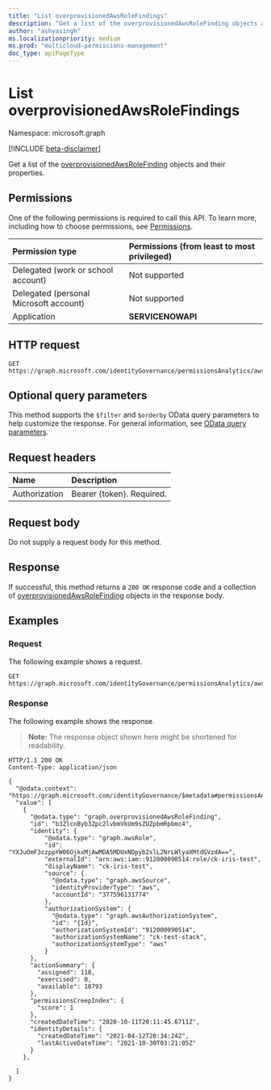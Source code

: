 ```yaml
---
title: "List overprovisionedAwsRoleFindings"
description: "Get a list of the overprovisionedAwsRoleFinding objects and their properties."
author: "ashyasingh"
ms.localizationpriority: medium
ms.prod: "multicloud-permissions-management"
doc_type: apiPageType
---
```


# List overprovisionedAwsRoleFindings
Namespace: microsoft.graph

[!INCLUDE [beta-disclaimer](../../includes/beta-disclaimer.md)]

Get a list of the [overprovisionedAwsRoleFinding](../resources/overprovisionedawsrolefinding.md) objects and their properties.

## Permissions

One of the following permissions is required to call this API. To learn more, including how to choose permissions, see [Permissions](/graph/permissions-reference).

|Permission type|Permissions (from least to most privileged)|
|:---|:---|
|Delegated (work or school account)|Not supported|
|Delegated (personal Microsoft account)|Not supported|
|Application|**SERVICENOWAPI**|

## HTTP request

<!-- {
  "blockType": "ignored"
}
-->
``` http
GET https://graph.microsoft.com/identityGovernance/permissionsAnalytics/aws/findings/graph.overprovisionedAwsRoleFinding
```

## Optional query parameters

This method supports the `$filter` and `$orderby` OData query parameters to help customize the response. For general information, see [OData query parameters](/graph/query-parameters).

## Request headers

|Name|Description|
|:---|:---|
|Authorization|Bearer {token}. Required.|

## Request body
Do not supply a request body for this method.

## Response

If successful, this method returns a `200 OK` response code and a collection of [overprovisionedAwsRoleFinding](../resources/overprovisionedawsrolefinding.md) objects in the response body.

## Examples

### Request
The following example shows a request.
<!-- {
  "blockType": "request",
  "name": "list_overprovisionedawsrolefinding"
}
-->
``` http
GET https://graph.microsoft.com/identityGovernance/permissionsAnalytics/aws/findings/graph.overprovisionedAwsRoleFinding
```

### Response
The following example shows the response.
>**Note:** The response object shown here might be shortened for readability.
<!-- {
  "blockType": "response",
  "truncated": true,
  "@odata.type": "Collection(microsoft.graph.overprovisionedAwsRoleFinding)"
}
-->
``` http
HTTP/1.1 200 OK
Content-Type: application/json

{
  "@odata.context": "https://graph.microsoft.com/identityGovernance/$metadata#permissionsAnalytics/aws/findings/graph.overprovisionedAwsRoleFinding",
  "value": [
    {
      "@odata.type": "graph.overprovisionedAwsRoleFinding",
      "id": "b3ZlcnByb3Zpc2lvbmVkUm9sZUZpbmRpbmc4",
      "identity": {
          "@odata.type": "graph.awsRole",
          "id": "YXJuOmF3czppYW06OjkxMjAwMDA5MDUxNDpyb2xlL2NrLWlyaXMtdGVzdA==",
          "externalId": "arn:aws:iam::912000090514:role/ck-iris-test",
          "displayName": "ck-iris-test",
          "source": {
            "@odata.type": "graph.awsSource",
            "identityProviderType": "aws",
            "accountId": "377596131774"
          },
          "authorizationSystem": {
            "@odata.type": "graph.awsAuthorizationSystem",
            "id": "{Id}",
            "authorizationSystemId": "912000090514",
            "authorizationSystemName": "ck-test-stack",
            "authorizationSystemType": "aws"
          }
      },
      "actionSummary": {
        "assigned": 118,
        "exercised": 0,
        "available": 10793
      },
      "permissionsCreepIndex": {
        "score": 1
      },
      "createdDateTime": "2020-10-11T20:11:45.6711Z",
      "identityDetails": {
        "createdDateTime": "2021-04-12T20:34:24Z",
        "lastActiveDateTime": "2021-10-30T03:21:05Z"
      }
    },

  ]
}
```
